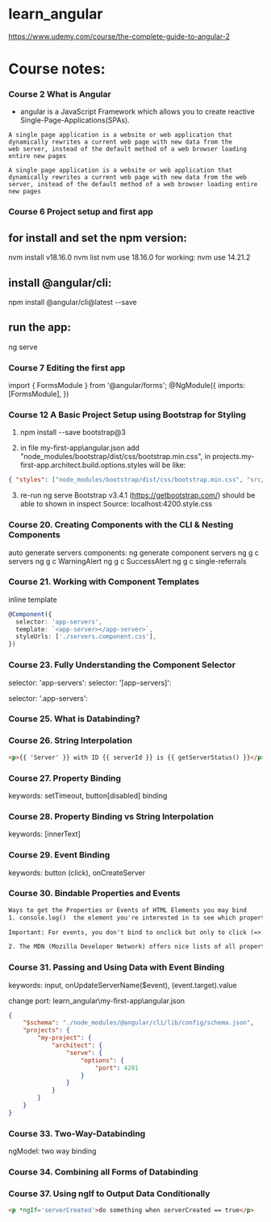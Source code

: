 # learn_angular

https://www.udemy.com/course/the-complete-guide-to-angular-2

# Course notes:

### Course 2 What is Angular

-   angular is a JavaScript Framework which allows you to create reactive Single-Page-Applications(SPAs).

```text
A single page application is a website or web application that dynamically rewrites a current web page with new data from the
web server, instead of the default method of a web browser loading entire new pages
```

```text
A single page application is a website or web application that dynamically rewrites a current web page with new data from the web server, instead of the default method of a web browser loading entire new pages
```

### Course 6 Project setup and first app

## for install and set the npm version:

nvm install v18.16.0
nvm list
nvm use 18.16.0
for working:
nvm use 14.21.2

## install @angular/cli:

npm install @angular/cli@latest --save

## run the app:

ng serve

### Course 7 Editing the first app

import { FormsModule } from '@angular/forms';
@NgModule({
imports: [FormsModule],
})

### Course 12 A Basic Project Setup using Bootstrap for Styling

1. npm install --save bootstrap@3

2. in file my-first-app\angular.json
   add
   "node_modules/bootstrap/dist/css/bootstrap.min.css",
   in projects.my-first-app.architect.build.options.styles
   will be like:

```json
{ "styles": ["node_modules/bootstrap/dist/css/bootstrap.min.css", "src/styles.css"] }
```

3. re-run ng serve
   Bootstrap v3.4.1 (https://getbootstrap.com/)
   should be able to shown in inspect Source: localhost:4200.style.css

### Course 20. Creating Components with the CLI & Nesting Components

auto generate servers components:
ng generate component servers
ng g c servers
ng g c WarningAlert
ng g c SuccessAlert
ng g c single-referrals

### Course 21. Working with Component Templates

inline template

```ts
@Component({
  selector: 'app-servers',
  template: `<app-server></app-server>`,
  styleUrls: ['./servers.component.css'],
})
```

### Course 23. Fully Understanding the Component Selector

selector: 'app-servers':
<app-servers></app-servers>
selector: '[app-servers]':

<div app-servers></div>
selector: '.app-servers':
<div class="app-servers"></div>

### Course 25. What is Databinding?

### Course 26. String Interpolation

```html
<p>{{ 'Server' }} with ID {{ serverId }} is {{ getServerStatus() }}</p>
```

### Course 27. Property Binding

keywords: setTimeout, button[disabled] binding

### Course 28. Property Binding vs String Interpolation

keywords: [innerText]

### Course 29. Event Binding

keywords: button (click), onCreateServer

### Course 30. Bindable Properties and Events

```txt
Ways to get the Properties or Events of HTML Elements you may bind
1. console.log()  the element you're interested in to see which properties and events it offers.

Important: For events, you don't bind to onclick but only to click (=> (click)).

2. The MDN (Mozilla Developer Network) offers nice lists of all properties and events of the element you're interested in. Googling for YOUR_ELEMENT properties  or YOUR_ELEMENT events  should yield nice results.
```

### Course 31. Passing and Using Data with Event Binding

keywords: input, onUpdateServerName($event), (<HTMLInputElement>event.target).value

change port: learn_angular\my-first-app\angular.json

```json
{
	"$schema": "./node_modules/@angular/cli/lib/config/schema.json",
	"projects": {
		"my-project": {
			"architect": {
				"serve": {
					"options": {
						"port": 4201
					}
				}
			}
		}
	}
}
```

### Course 33. Two-Way-Databinding

ngModel: two way binding

### Course 34. Combining all Forms of Databinding

### Course 37. Using ngIf to Output Data Conditionally
```html
<p *ngIf='serverCreated'>do something when serverCreated == true</p>
```
